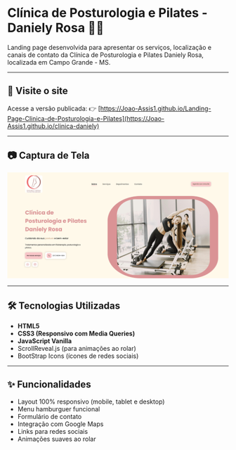 # Clínica de Posturologia e Pilates - Daniely Rosa 🧘‍♀️

Landing page desenvolvida para apresentar os serviços, localização e canais de contato da Clínica de Posturologia e Pilates Daniely Rosa, localizada em Campo Grande - MS.

---

## 📌 Visite o site

Acesse a versão publicada:
👉 [https://Joao-Assis1.github.io/Landing-Page-Clinica-de-Posturologia-e-Pilates](https://Joao-Assis1.github.io/clinica-daniely)

---

## 📷 Captura de Tela

![Screenshot do site](img/Screenshot-Header.png) <!-- Substitua com o caminho da imagem real -->

---

## 🛠️ Tecnologias Utilizadas

- **HTML5**
- **CSS3 (Responsivo com Media Queries)**
- **JavaScript Vanilla**
- ScrollReveal.js (para animações ao rolar)
- BootStrap Icons (ícones de redes sociais)

---

## ✨ Funcionalidades

- Layout 100% responsivo (mobile, tablet e desktop)
- Menu hamburguer funcional
- Formulário de contato
- Integração com Google Maps
- Links para redes sociais
- Animações suaves ao rolar


